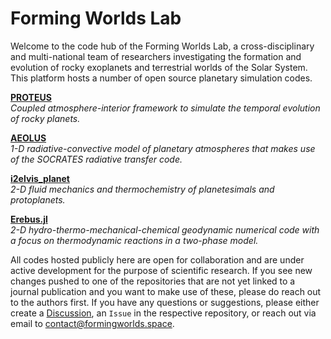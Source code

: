 # Forming Worlds Lab

Welcome to the code hub of the Forming Worlds Lab, a cross-disciplinary and multi-national team of researchers investigating the formation and evolution of rocky exoplanets and terrestrial worlds of the Solar System. This platform hosts a number of open source planetary simulation codes.

[**PROTEUS**](https://github.com/FormingWorlds/PROTEUS)  
*Coupled atmosphere-interior framework to simulate the temporal evolution of rocky planets.*
 
[**AEOLUS**](https://github.com/FormingWorlds/AEOLUS)  
*1-D radiative-convective model of planetary atmospheres that makes use of the SOCRATES radiative transfer code.*
 
[**i2elvis_planet**](https://github.com/FormingWorlds/i2elvis_planet)  
*2-D fluid mechanics and thermochemistry of planetesimals and protoplanets.*

[**Erebus.jl**](https://github.com/FormingWorlds/Erebus.jl)  
*2-D hydro-thermo-mechanical-chemical geodynamic numerical code with a focus on thermodynamic reactions in a two-phase model.*

All codes hosted publicly here are open for collaboration and are under active development for the purpose of scientific research. If you see new changes pushed to one of the repositories that are not yet linked to a journal publication and you want to make use of these, please do reach out to the authors first. If you have any questions or suggestions, please either create a [Discussion](https://github.com/orgs/FormingWorlds/discussions), an `Issue` in the respective repository, or reach out via email to contact@formingworlds.space.
